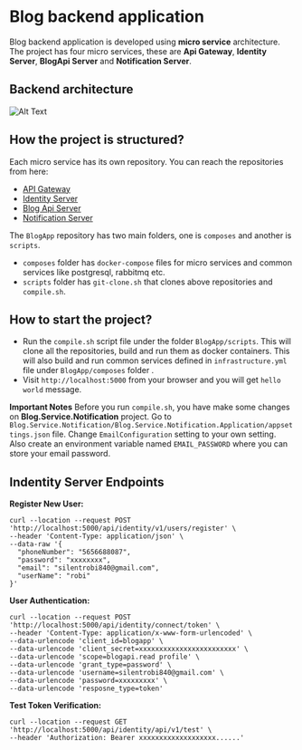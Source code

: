 # Blog backend application
Blog backend application is developed using **micro service** architecture. The project has four micro services, these are **Api Gateway**, **Identity Server**, **BlogApi Server** and **Notification Server**.

## Backend architecture
![Alt Text](https://dev-to-uploads.s3.amazonaws.com/i/xn4xul2vfqd3ok8l0a4g.jpg)

## How the project is structured?
Each micro service has its own repository. You can reach the repositories from here:
- [API Gateway](https://github.com/silentrobi/Blog.ApiGateway.Ocelot)
- [Identity Server](https://github.com/silentrobi/Blog.Service.Identity)
- [Blog Api Server](https://github.com/silentrobi/Blog.Service.BlogApi)
- [Notification Server](https://github.com/silentrobi/Blog.Service.Notification)

The `BlogApp` repository has two main folders, one is `composes` and another is `scripts`.
- `composes` folder has `docker-compose` files for micro services and common services like postgresql, rabbitmq etc.
- `scripts` folder has `git-clone.sh` that clones above repositories and `compile.sh`.

## How to start the project?
- Run the `compile.sh` script file under the folder `BlogApp/scripts`.  This will clone all the repositories, build and run them as docker containers. This will also build and run common services defined in `infrastructure.yml` file under `BlogApp/composes` folder .
- Visit `http://localhost:5000` from your browser and you will get `hello world` message.

**Important Notes** 
Before you run `compile.sh`, you have make some changes on **Blog.Service.Notification** project. Go to `Blog.Service.Notification/Blog.Service.Notification.Application/appsettings.json` file. Change `EmailConfiguration` setting to your own setting. Also create an environment variable named `EMAIL_PASSWORD` where you can store your email password.

## Indentity Server Endpoints
**Register New User:** 
```
curl --location --request POST 'http://localhost:5000/api/identity/v1/users/register' \
--header 'Content-Type: application/json' \
--data-raw '{
  "phoneNumber": "5656688087",
  "password": "xxxxxxxx",
  "email": "silentrobi840@gmail.com",
  "userName": "robi"
}'
```
**User Authentication:** 
```
curl --location --request POST 'http://localhost:5000/api/identity/connect/token' \
--header 'Content-Type: application/x-www-form-urlencoded' \
--data-urlencode 'client_id=blogapp' \
--data-urlencode 'client_secret=xxxxxxxxxxxxxxxxxxxxxxxx' \
--data-urlencode 'scope=blogapi.read profile' \
--data-urlencode 'grant_type=password' \
--data-urlencode 'username=silentrobi840@gmail.com' \
--data-urlencode 'password=xxxxxxxxx' \
--data-urlencode 'resposne_type=token'
```
**Test Token Verification:**
```
curl --location --request GET 'http://localhost:5000/api/identity/api/v1/test' \
--header 'Authorization: Bearer xxxxxxxxxxxxxxxxxxx......'
```
